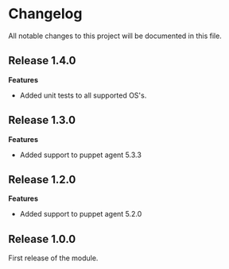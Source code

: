 # Changelog

All notable changes to this project will be documented in this file.

## Release 1.4.0

**Features**

- Added unit tests to all supported OS's.

## Release 1.3.0

**Features**

- Added support to puppet agent 5.3.3

## Release 1.2.0

**Features**

- Added support to puppet agent 5.2.0

## Release 1.0.0

First release of the module.
